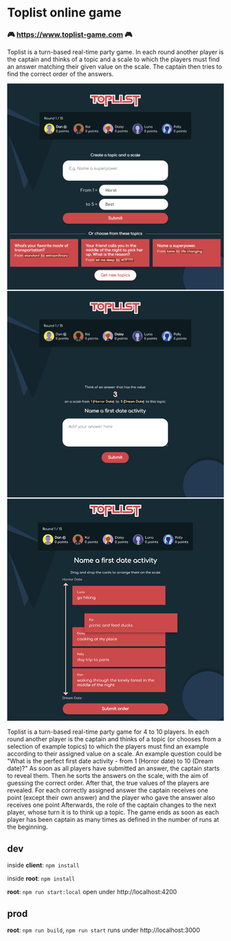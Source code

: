 # Toplist online game

### 🎮 https://www.toplist-game.com 🎮

Toplist is a turn-based real-time party game. In each round another player is the
captain and thinks of a topic and a scale to which the players must find an answer matching their given value on the scale.
The captain then tries to find the correct order of the answers.

![toplist create topic](client/src/assets/images/toplist1.png)
![toplist answering](client/src/assets/images/toplist2.png)
![toplist sorting](client/src/assets/images/toplist6.png)

Toplist is a turn-based real-time party game for 4 to 10 players.
In each round another player is the captain and thinks of a topic (or chooses from a selection of example
  topics) to which the players must find an example according to their assigned value on a scale.
An example question could be "What is the perfect first date activity - from 1 (Horror date) to 10 (Dream date)?"
As soon as all players have submitted an answer, the captain starts to reveal them. Then he sorts the answers on the
  scale, with the aim of guessing the correct order.
  After that, the true values of the players are revealed.
  For each correctly assigned answer the captain receives one point (except their own answer) and the player who gave the answer also receives one point
  Afterwards, the role of the captain changes to the next player, whose turn it is to think up a topic.
The game ends as soon as each player has been captain as many times as defined in the number of runs at the
  beginning.

## dev

inside **client**: `npm install`

inside **root**: `npm install`

**root**: `npm run start:local` open under http://localhost:4200


## prod

**root**: `npm run build`, `npm run start` runs under http://localhost:3000


